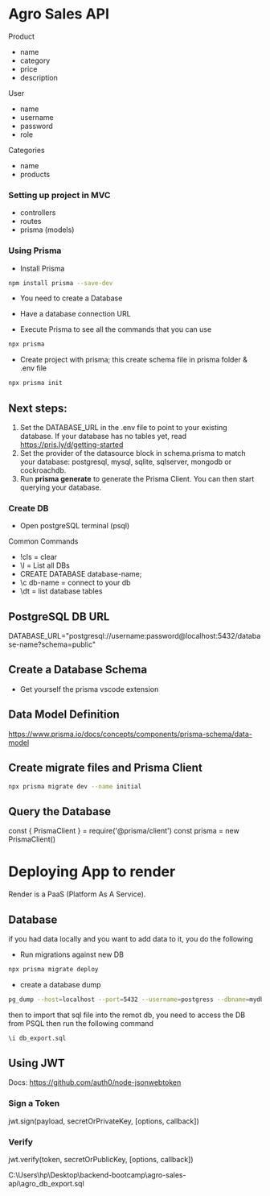 # Agro Sales API

Product
- name
- category
- price
- description

User
- name
- username
- password
- role

Categories
- name
- products


### Setting up project in MVC

- controllers
- routes
- prisma (models)

### Using Prisma

- Install Prisma
```bash
npm install prisma --save-dev
```
- You need to create a Database
- Have a database connection URL

- Execute Prisma to see all the commands that you can use
```bash
npx prisma
```

- Create project with prisma; this create schema file in prisma folder & .env file
```bash
npx prisma init
```

## Next steps:
1. Set the DATABASE_URL in the .env file to point to your existing database. If your database has no tables yet, read https://pris.ly/d/getting-started
2. Set the provider of the datasource block in schema.prisma to match your database: postgresql, mysql, sqlite, sqlserver, mongodb or cockroachdb.
4. Run **prisma generate** to generate the Prisma Client. You can then start querying your database.

### Create DB

- Open postgreSQL terminal (psql)

Common Commands
* \!cls = clear
* \l = List all DBs
*  CREATE DATABASE database-name;
* \c db-name = connect to your db
* \dt = list database tables

## PostgreSQL DB URL
DATABASE_URL="postgresql://username:password@localhost:5432/database-name?schema=public"


## Create a Database Schema

- Get yourself the prisma vscode extension

## Data Model Definition
https://www.prisma.io/docs/concepts/components/prisma-schema/data-model

## Create migrate files and Prisma Client

```bash
npx prisma migrate dev --name initial
```

## Query the Database
const { PrismaClient } = require('@prisma/client')
const prisma = new PrismaClient()


# Deploying App to render
Render is a PaaS (Platform As A Service).  



## Database
if you had data locally and you want to add data to it, you do the following
- Run migrations against new DB
```bash
npx prisma migrate deploy
```
- create a database dump

```bash
pg_dump --host=localhost --port=5432 --username=postgress --dbname=mydb > db_export.sql
```

then to import that sql file into the remot db, you need to access the DB from PSQL
then run the following command
```bash
\i db_export.sql
```

## Using JWT
Docs: https://github.com/auth0/node-jsonwebtoken

### Sign a Token
jwt.sign(payload, secretOrPrivateKey, [options, callback])

### Verify
jwt.verify(token, secretOrPublicKey, [options, callback])



C:\Users\hp\Desktop\backend-bootcamp\agro-sales-api\agro_db_export.sql